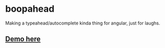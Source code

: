 # boopahead

Making a typeahead/autocomplete kinda thing for angular, just for laughs. 

## [Demo here](https://storkme.github.io/angular-typeahead-stuff/)

